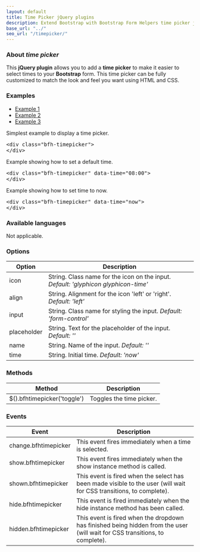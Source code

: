 ```yaml
---
layout: default
title: Time Picker jQuery plugins
description: Extend Bootstrap with Bootstrap Form Helpers time picker jQuery plugins.
base_url: "../"
seo_url: "/timepicker/"
---
```


### About *time picker*

This **jQuery plugin** allows you to add a **time picker** to make it easier to select
times to your **Bootstrap** form. This time picker can be fully customized to match the
look and feel you want using HTML and CSS.


### Examples

<ul id="example-tab" class="nav nav-tabs">
  <li class="active">
    <a href="#example1" data-toggle="tab">Example 1</a>
  </li>
  <li>
    <a href="#example2" data-toggle="tab">Example 2</a>
  </li>
  <li>
    <a href="#example3" data-toggle="tab">Example 3</a>
  </li>
</ul>
<div id="example-content" class="tab-content">
  <div class="tab-pane fade in active" id="example1">
    <form class="example form-inline">
      <p>Simplest example to display a time picker.</p>
      <div class="bfh-timepicker">
      </div>
    </form>
    <pre class="prettyprint">&lt;div class="bfh-timepicker"&gt;
&lt;/div&gt;</pre>
  </div>
  <div class="tab-pane fade" id="example2">
    <form class="example form-inline">
      <p>Example showing how to set a default time.</p>
      <div class="bfh-timepicker" data-time="08:00">
      </div>
    </form>
    <pre class="prettyprint">&lt;div class="bfh-timepicker" data-time="08:00"&gt;
&lt;/div&gt;</pre>
  </div>
  <div class="tab-pane fade" id="example3">
    <form class="example form-inline">
      <p>Example showing how to set time to now.</p>
      <div class="bfh-timepicker" data-time="now">
      </div>
    </form>
    <pre class="prettyprint">&lt;div class="bfh-timepicker" data-time="now"&gt;
&lt;/div&gt;</pre>
  </div>
</div>


### Available languages

Not applicable.


### Options
    
<table class="table table-striped">
  <thead>
    <tr>
      <th>Option</th>
      <th>Description</th>
    </tr>
  </thead>
  <tbody>
    <tr>
      <td>icon</td>
      <td>String. Class name for the icon on the input. <em>Default: 'glyphicon glyphicon-time'</em></td>
    </tr>
    <tr>
      <td>align</td>
      <td>String. Alignment for the icon 'left' or 'right'. <em>Default: 'left'</em></td>
    </tr>
    <tr>
      <td>input</td>
      <td>String. Class name for styling the input. <em>Default: 'form-control'</em></td>
    </tr>
    <tr>
      <td>placeholder</td>
      <td>String. Text for the placeholder of the input. <em>Default: ''</em></td>
    </tr>
    <tr>
      <td>name</td>
      <td>String. Name of the input. <em>Default: ''</em></td>
    </tr>
    <tr>
      <td>time</td>
      <td>String. Initial time. <em>Default: 'now'</em></td>
    </tr>
  </tbody>
</table>


### Methods

<table class="table table-striped">
  <thead>
    <tr>
      <th>Method</th>
      <th>Description</th>
    </tr>
  </thead>
  <tbody>
    <tr>
      <td>$().bfhtimepicker('toggle')</td>
      <td>Toggles the time picker.</td>
    </tr>
  </tbody>
</table>


### Events

<table class="table table-striped">
  <thead>
    <tr>
      <th>Event</th>
      <th>Description</th>
    </tr>
  </thead>
  <tbody>
    <tr>
      <td>change.bfhtimepicker</td>
      <td>This event fires immediately when a time is selected.</td>
    </tr>
    <tr>
      <td>show.bfhtimepicker</td>
      <td>This event fires immediately when the show instance method is called.</td>
    </tr>
    <tr>
      <td>shown.bfhtimepicker</td>
      <td>This event is fired when the select has been made visible to the user (will wait for CSS transitions, to complete).</td>
    </tr>
    <tr>
      <td>hide.bfhtimepicker</td>
      <td>This event is fired immediately when the hide instance method has been called.</td>
    </tr>
    <tr>
      <td>hidden.bfhtimepicker</td>
      <td>This event is fired when the dropdown has finished being hidden from the user (will wait for CSS transitions, to complete).</td>
    </tr>
  </tbody>
</table>
